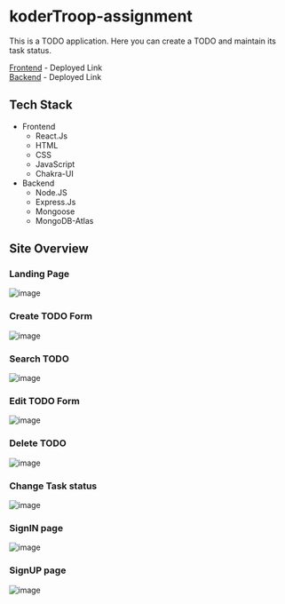 # koderTroop-assignment


This is a TODO application. Here you can create a TODO and maintain its task status.

[Frontend](https://koder-troop-assignment.vercel.app/) - Deployed Link <br />
[Backend](https://koder-troop-server.vercel.app/) - Deployed Link

## Tech Stack
- Frontend
  - React.Js
  - HTML
  - CSS
  - JavaScript
  - Chakra-UI
- Backend
  - Node.JS
  - Express.Js
  - Mongoose
  - MongoDB-Atlas


## Site Overview
### Landing Page
![image](https://res.cloudinary.com/dd9cmhunr/image/upload/v1686813454/Screenshot_585_awkoe0.png)

### Create TODO Form
![image](https://res.cloudinary.com/dd9cmhunr/image/upload/v1686813271/Screenshot_581_j2pb9o.png)

### Search TODO
![image](https://res.cloudinary.com/dd9cmhunr/image/upload/v1686812622/Screenshot_580_ec3p9a.png)

### Edit TODO Form
![image](https://res.cloudinary.com/dd9cmhunr/image/upload/v1686813375/Screenshot_583_vtk9lk.png)

### Delete TODO
![image](https://res.cloudinary.com/dd9cmhunr/image/upload/v1686813420/Screenshot_584_oww9qm.png)

### Change Task status
![image](https://res.cloudinary.com/dd9cmhunr/image/upload/v1686813329/Screenshot_582_mamvy1.png)

### SignIN page
![image](https://res.cloudinary.com/dd9cmhunr/image/upload/v1686813483/Screenshot_586_a6ynbn.png)

### SignUP page
![image](https://res.cloudinary.com/dd9cmhunr/image/upload/v1686813517/Screenshot_587_kls64v.png)
